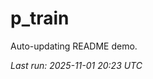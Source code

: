 # p_train

Auto-updating README demo.

<!--START_SECTION:status-->
_Last run: 2025-11-01 20:23 UTC_
<!--END_SECTION:status-->






































































































































































































































































































































































































































































































































































































































































































































































































































































































































































































































































































































































































































































































































































































































































































































































































































